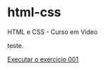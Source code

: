 # html-css
 HTML e CSS - Curso em Video

teste.

<a href="https://jordaobrunowiezel.github.io/html-css/M%C3%B3dulo%201/Exercicios/ex01/index.html"> Executar o exercicio 001</a>